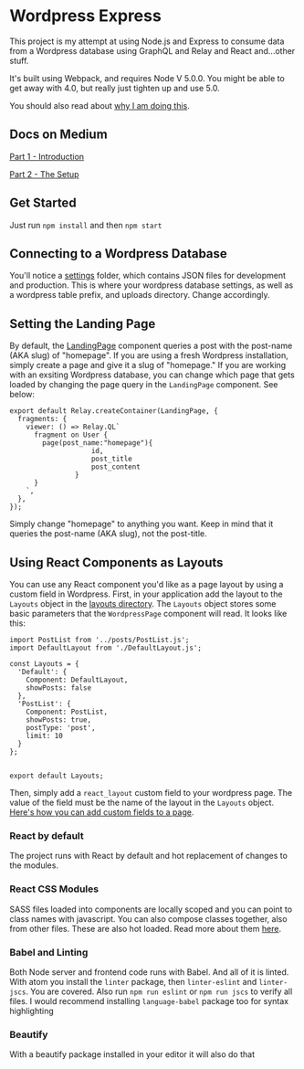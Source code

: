 # Wordpress Express
This project is my attempt at using Node.js and Express to consume data from a Wordpress database using GraphQL and Relay and React and...other stuff.

It's built using Webpack, and requires Node V 5.0.0. You might be able to get away with 4.0, but really just tighten up and use 5.0. 

You should also read about [why I am doing this](https://medium.com/@verybadhello/wordpress-with-node-react-and-graphql-part-1-introduction-ee0fc491730e#.4e1pvhq67). 

## Docs on Medium
[Part 1 - Introduction](https://medium.com/@verybadhello/wordpress-with-node-react-and-graphql-part-1-introduction-ee0fc491730e#.ir4lezuav)

[Part 2 - The Setup](https://medium.com/@verybadhello/wordpress-with-node-react-and-graphql-part-2-the-setup-adbbfba1e776#.oizvqnau7)

## Get Started
Just run ```npm install``` and then ```npm start```

## Connecting to a Wordpress Database
You'll notice a [settings](https://github.com/ramsaylanier/WordpressExpress/tree/master/settings) folder, which contains JSON files for development and production. This is where your wordpress database settings, as well as a wordpress table prefix, and uploads directory. Change accordingly.  

## Setting the Landing Page
By default, the [LandingPage](https://github.com/ramsaylanier/WordpressExpress/blob/master/app/components/pages/LandingPage.js) component queries a post with the post-name (AKA slug) of "homepage". If you are using a fresh Wordpress installation, simply create a page and give it a slug of "homepage." If you are working with an exsiting Wordpress database, you can change which page that gets loaded by changing the page query in the ```LandingPage``` component. See below:

```
export default Relay.createContainer(LandingPage, {
  fragments: {
    viewer: () => Relay.QL`
      fragment on User {
        page(post_name:"homepage"){
					id,
					post_title
					post_content
				}
      }
    `,
  },
});
```

Simply change "homepage" to anything you want. Keep in mind that it queries the post-name (AKA slug), not the post-title. 


## Using React Components as Layouts
You can use any React component you'd like as a page layout by using a custom field in Wordpress. First, in your application add the layout to the ```Layouts``` object in the [layouts directory](https://github.com/ramsaylanier/WordpressExpress/blob/master/app/components/layouts/layouts.js). The ```Layouts``` object stores some basic parameters that the ```WordpressPage``` component will read. It looks like this:

```
import PostList from '../posts/PostList.js';
import DefaultLayout from './DefaultLayout.js';

const Layouts = {
  'Default': {
    Component: DefaultLayout,
    showPosts: false
  },
  'PostList': {
    Component: PostList,
    showPosts: true,
    postType: 'post',
    limit: 10
  }
};


export default Layouts;
```

Then, simply add a ```react_layout``` custom field to your wordpress page. The value of the field must be the name of the layout in the ```Layouts``` object. [Here's how you can add custom fields to a page](https://codex.wordpress.org/Custom_Fields). 


### React by default
The project runs with React by default and hot replacement of changes to the modules.

### React CSS Modules
SASS files loaded into components are locally scoped and you can point to class names with javascript. You can also compose classes together, also from other files. These are also hot loaded. Read more about them [here](http://glenmaddern.com/articles/css-modules).


### Babel and Linting
Both Node server and frontend code runs with Babel. And all of it is linted. With atom you install the `linter` package, then `linter-eslint` and `linter-jscs`. You are covered. Also run `npm run eslint` or `npm run jscs` to verify all files. I would recommend installing `language-babel` package too for syntax highlighting

### Beautify
With a beautify package installed in your editor it will also do that
